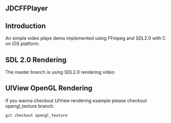## JDCFFPlayer

## Introduction
An simple video playe demo implemented using FFmpeg and SDL2.0 with C on iOS platform. 

## SDL 2.0 Rendering
The master branch is using SDL2.0 rendering video

## UIView OpenGL Rendering
If you wanna checkout UIView rendering example please checkout opengl_texture branch.
```
git checkout opengl_texture
```
